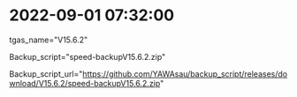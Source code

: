 # 2022-09-01 07:32:00

tgas_name="V15.6.2"

Backup_script="speed-backupV15.6.2.zip"

Backup_script_url="https://github.com/YAWAsau/backup_script/releases/download/V15.6.2/speed-backupV15.6.2.zip"

